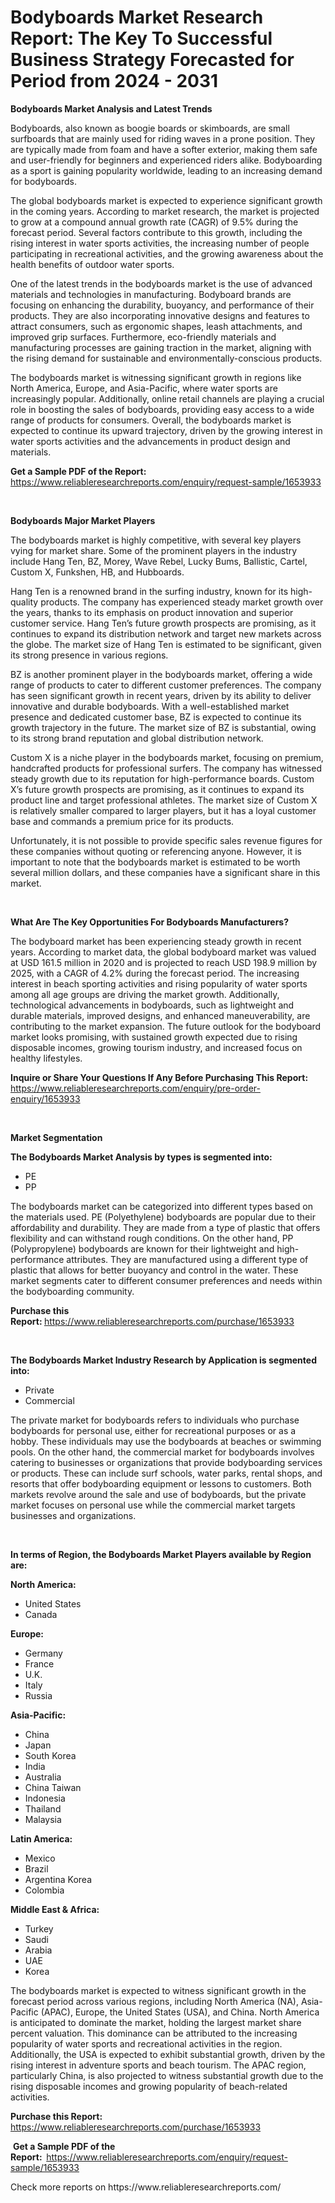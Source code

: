 <p><h1>Bodyboards Market Research Report: The Key To Successful Business Strategy Forecasted for Period from 2024 - 2031</h1></p><p><strong>Bodyboards Market Analysis and Latest Trends</strong></p>
<p><p>Bodyboards, also known as boogie boards or skimboards, are small surfboards that are mainly used for riding waves in a prone position. They are typically made from foam and have a softer exterior, making them safe and user-friendly for beginners and experienced riders alike. Bodyboarding as a sport is gaining popularity worldwide, leading to an increasing demand for bodyboards.</p><p>The global bodyboards market is expected to experience significant growth in the coming years. According to market research, the market is projected to grow at a compound annual growth rate (CAGR) of 9.5% during the forecast period. Several factors contribute to this growth, including the rising interest in water sports activities, the increasing number of people participating in recreational activities, and the growing awareness about the health benefits of outdoor water sports.</p><p>One of the latest trends in the bodyboards market is the use of advanced materials and technologies in manufacturing. Bodyboard brands are focusing on enhancing the durability, buoyancy, and performance of their products. They are also incorporating innovative designs and features to attract consumers, such as ergonomic shapes, leash attachments, and improved grip surfaces. Furthermore, eco-friendly materials and manufacturing processes are gaining traction in the market, aligning with the rising demand for sustainable and environmentally-conscious products.</p><p>The bodyboards market is witnessing significant growth in regions like North America, Europe, and Asia-Pacific, where water sports are increasingly popular. Additionally, online retail channels are playing a crucial role in boosting the sales of bodyboards, providing easy access to a wide range of products for consumers. Overall, the bodyboards market is expected to continue its upward trajectory, driven by the growing interest in water sports activities and the advancements in product design and materials.</p></p>
<p><strong>Get a Sample PDF of the Report:&nbsp;</strong> <a href="https://www.reliableresearchreports.com/enquiry/request-sample/1653933">https://www.reliableresearchreports.com/enquiry/request-sample/1653933</a></p>
<p>&nbsp;</p>
<p><strong>Bodyboards Major Market Players</strong></p>
<p><p>The bodyboards market is highly competitive, with several key players vying for market share. Some of the prominent players in the industry include Hang Ten, BZ, Morey, Wave Rebel, Lucky Bums, Ballistic, Cartel, Custom X, Funkshen, HB, and Hubboards.</p><p>Hang Ten is a renowned brand in the surfing industry, known for its high-quality products. The company has experienced steady market growth over the years, thanks to its emphasis on product innovation and superior customer service. Hang Ten’s future growth prospects are promising, as it continues to expand its distribution network and target new markets across the globe. The market size of Hang Ten is estimated to be significant, given its strong presence in various regions.</p><p>BZ is another prominent player in the bodyboards market, offering a wide range of products to cater to different customer preferences. The company has seen significant growth in recent years, driven by its ability to deliver innovative and durable bodyboards. With a well-established market presence and dedicated customer base, BZ is expected to continue its growth trajectory in the future. The market size of BZ is substantial, owing to its strong brand reputation and global distribution network.</p><p>Custom X is a niche player in the bodyboards market, focusing on premium, handcrafted products for professional surfers. The company has witnessed steady growth due to its reputation for high-performance boards. Custom X’s future growth prospects are promising, as it continues to expand its product line and target professional athletes. The market size of Custom X is relatively smaller compared to larger players, but it has a loyal customer base and commands a premium price for its products.</p><p>Unfortunately, it is not possible to provide specific sales revenue figures for these companies without quoting or referencing anyone. However, it is important to note that the bodyboards market is estimated to be worth several million dollars, and these companies have a significant share in this market.</p></p>
<p>&nbsp;</p>
<p><strong>What Are The Key Opportunities For Bodyboards Manufacturers?</strong></p>
<p><p>The bodyboard market has been experiencing steady growth in recent years. According to market data, the global bodyboard market was valued at USD 161.5 million in 2020 and is projected to reach USD 198.9 million by 2025, with a CAGR of 4.2% during the forecast period. The increasing interest in beach sporting activities and rising popularity of water sports among all age groups are driving the market growth. Additionally, technological advancements in bodyboards, such as lightweight and durable materials, improved designs, and enhanced maneuverability, are contributing to the market expansion. The future outlook for the bodyboard market looks promising, with sustained growth expected due to rising disposable incomes, growing tourism industry, and increased focus on healthy lifestyles.</p></p>
<p><strong>Inquire or Share Your Questions If Any Before Purchasing This Report:</strong> <a href="https://www.reliableresearchreports.com/enquiry/pre-order-enquiry/1653933">https://www.reliableresearchreports.com/enquiry/pre-order-enquiry/1653933</a></p>
<p>&nbsp;</p>
<p><strong>Market Segmentation</strong></p>
<p><strong>The Bodyboards Market Analysis by types is segmented into:</strong></p>
<p><ul><li>PE</li><li>PP</li></ul></p>
<p><p>The bodyboards market can be categorized into different types based on the materials used. PE (Polyethylene) bodyboards are popular due to their affordability and durability. They are made from a type of plastic that offers flexibility and can withstand rough conditions. On the other hand, PP (Polypropylene) bodyboards are known for their lightweight and high-performance attributes. They are manufactured using a different type of plastic that allows for better buoyancy and control in the water. These market segments cater to different consumer preferences and needs within the bodyboarding community.</p></p>
<p><strong>Purchase this Report:&nbsp;</strong><a href="https://www.reliableresearchreports.com/purchase/1653933">https://www.reliableresearchreports.com/purchase/1653933</a></p>
<p>&nbsp;</p>
<p><strong>The Bodyboards Market Industry Research by Application is segmented into:</strong></p>
<p><ul><li>Private</li><li>Commercial</li></ul></p>
<p><p>The private market for bodyboards refers to individuals who purchase bodyboards for personal use, either for recreational purposes or as a hobby. These individuals may use the bodyboards at beaches or swimming pools. On the other hand, the commercial market for bodyboards involves catering to businesses or organizations that provide bodyboarding services or products. These can include surf schools, water parks, rental shops, and resorts that offer bodyboarding equipment or lessons to customers. Both markets revolve around the sale and use of bodyboards, but the private market focuses on personal use while the commercial market targets businesses and organizations.</p></p>
<p>&nbsp;</p>
<p><strong>In terms of Region, the Bodyboards Market Players available by Region are:</strong></p>
<p>
    <p> <strong> North America: </strong>
        <ul>
            <li>United States</li>
            <li>Canada</li>
        </ul>
        </p> 
    <p> <strong> Europe: </strong>
        <ul>
            <li>Germany</li>
            <li>France</li>
            <li>U.K.</li>
            <li>Italy</li>
            <li>Russia</li>
        </ul>
        </p> 
    <p> <strong> Asia-Pacific: </strong>
        <ul>
            <li>China</li>
            <li>Japan</li>
            <li>South Korea</li>
            <li>India</li>
            <li>Australia</li>
            <li>China Taiwan</li>
            <li>Indonesia</li>
            <li>Thailand</li>
            <li>Malaysia</li>
        </ul>
        </p> 
    <p> <strong> Latin America: </strong>
        <ul>
            <li>Mexico</li>
            <li>Brazil</li>
            <li>Argentina Korea</li>
            <li>Colombia</li>
        </ul>
        </p> 
    <p> <strong> Middle East & Africa: </strong>
        <ul>
            <li>Turkey</li>
            <li>Saudi</li>
            <li>Arabia</li>
            <li>UAE</li>
            <li>Korea</li>
        </ul>
    </p>
    </p>
<p><p>The bodyboards market is expected to witness significant growth in the forecast period across various regions, including North America (NA), Asia-Pacific (APAC), Europe, the United States (USA), and China. North America is anticipated to dominate the market, holding the largest market share percent valuation. This dominance can be attributed to the increasing popularity of water sports and recreational activities in the region. Additionally, the USA is expected to exhibit substantial growth, driven by the rising interest in adventure sports and beach tourism. The APAC region, particularly China, is also projected to witness substantial growth due to the rising disposable incomes and growing popularity of beach-related activities.</p></p>
<p><strong>Purchase this Report: </strong><a href="https://www.reliableresearchreports.com/purchase/1653933">https://www.reliableresearchreports.com/purchase/1653933</a></p>
<p>&nbsp;<strong>Get a Sample PDF of the Report:&nbsp;&nbsp;</strong><a href="https://www.reliableresearchreports.com/enquiry/request-sample/1653933">https://www.reliableresearchreports.com/enquiry/request-sample/1653933</a></p>
<p><strong></strong></p>
<p>Check more reports on https://www.reliableresearchreports.com/</p>